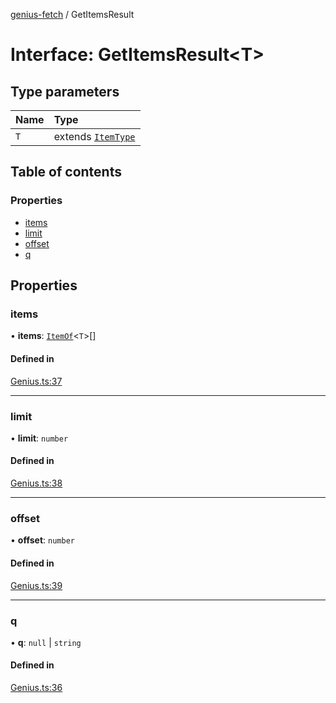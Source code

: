 [genius-fetch](../README.md) / GetItemsResult

# Interface: GetItemsResult<T\>

## Type parameters

| Name | Type |
| :------ | :------ |
| `T` | extends [`ItemType`](../enums/ItemType.md) |

## Table of contents

### Properties

- [items](GetItemsResult.md#items)
- [limit](GetItemsResult.md#limit)
- [offset](GetItemsResult.md#offset)
- [q](GetItemsResult.md#q)

## Properties

### items

• **items**: [`ItemOf`](../README.md#itemof)<`T`\>[]

#### Defined in

[Genius.ts:37](https://github.com/patrickkfkan/genius-fetch/blob/984708d/src/Genius.ts#L37)

___

### limit

• **limit**: `number`

#### Defined in

[Genius.ts:38](https://github.com/patrickkfkan/genius-fetch/blob/984708d/src/Genius.ts#L38)

___

### offset

• **offset**: `number`

#### Defined in

[Genius.ts:39](https://github.com/patrickkfkan/genius-fetch/blob/984708d/src/Genius.ts#L39)

___

### q

• **q**: ``null`` \| `string`

#### Defined in

[Genius.ts:36](https://github.com/patrickkfkan/genius-fetch/blob/984708d/src/Genius.ts#L36)
